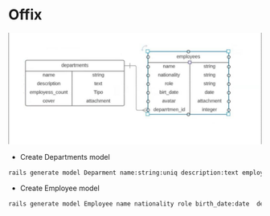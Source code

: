 # Offix

![erd_project](./public/erd.jpg)

- Create Departments model

```bash
rails generate model Deparment name:string:uniq description:text employess_count:integer
```

- Create Employee model

```bash
rails generate model Employee name nationality role birth_date:date  deparment:references
```

